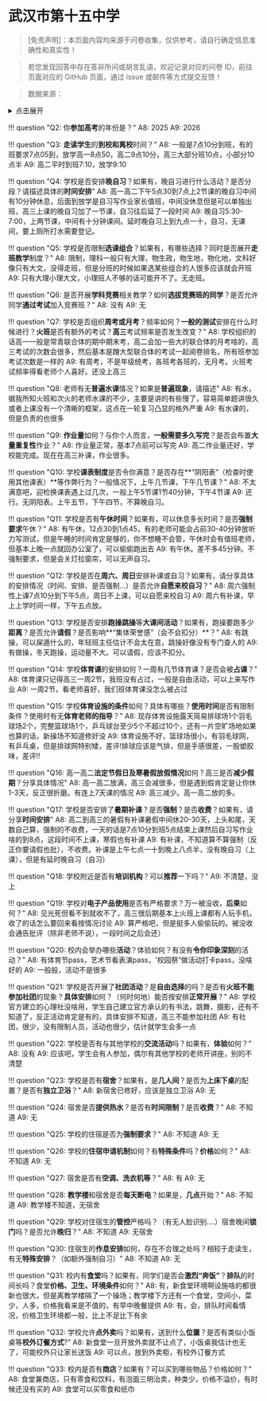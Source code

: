 # 武汉市第十五中学

> [免责声明]：本页面内容均来源于问卷收集，仅供参考，请自行确定信息准确性和真实性！

> 若您发现回答中存在答非所问或胡言乱语，欢迎记录对应的问卷 ID，前往页面对应的 GitHub 页面，通过 issue 或邮件等方式提交反馈！

> 数据来源：

<details><summary>点击展开</summary>
<ul>
<li>8: 匿名 (2025-07)</li>
<li>9: 匿名 (2025-07)</li>
</ul>
</details>

!!! question "Q2: 你**参加高考**的年份是？"
    A8: 2025
    A9: 2026

!!! question "Q3: **走读学生**的**到校和离校**时间？"
    A8: 一般是7点10分到班，有的班要求7点05到，放学高一8点50，高二9点10分，高三大部分班10点，小部分10点半
    A9: 高二平时到班7:10，放学9:10

!!! question "Q4: 学校是否安排**晚自习**？如果有，晚自习进行什么活动？是否分段？请描述具体的**时间安排**"
    A8: 高一高二下午5点30到7点上2节课的晚自习中间有10分钟休息，后面到放学是自习写作业家长值班，中间没休息但是可以单独出班，高三上课的晚自习加了一节课，自习往后延了一段时间
    A9: 晚自习5:30-7:00，上两节课，中间有十分钟课间。延时晚自习上到九点一十，自习，无课间，要上厕所打水需要登记。

!!! question "Q5: 学校是否限制**选课组合**？如果有，有哪些选择？同时是否展开**走班教学**制度？"
    A8: 限制，理科一般只有大理，物生政，物生地，物化地，文科好像只有大文，没得走班，但是分班的时候如果选某些组合的人很多应该就会开班
    A9: 只有大理小理大文，小理班人不够的话可能开不了。无走班。

!!! question "Q6: 是否开展**学科竞赛**相关教学？如何**选拔竞赛班的同学**？是否允许同学**通过考试**加入竞赛班？"
    A8: 没有
    A9: 无

!!! question "Q7: 学校是否组织**周考或月考**？频率如何？**一般的测试**安排在什么时候进行？**火班**是否有额外的考试？**高三**考试频率是否发生改变？"
    A8: 学校组织的话高一一般是常青联合体的期中期末考，高二会加一些大的联合体的月考啥的，高三考试的次数会很多，然后基本是蹭大型联合体的考试一起阅卷排名，所有班参加考试次数是一样的
    A9: 有周考，不是年级统考，各班考各班的，无月考。火班考试频率得看老师个人喜好。还没上高三

!!! question "Q8: 老师有无**普遍水课**情况？如果是**普遍现象**，请描述"
    A8: 有水，据我所知火班和次火的老师水课的不少，主要是讲的有些慢了，容易简单题讲很久或者上课没有一个清晰的框架，这点在一轮复习凸显的格外严重
    A9: 有水课的，但是负责的也很多

!!! question "Q9: **作业量**如何？与你个人而言，**一般需要多久写完**？是否会布置**大量重复性**作业？"
    A8: 作业量正常，基本7点前可以写完
    A9: 高二作业量还好，学校能完成。现在在高三补课，作业很多。

!!! question "Q10: 学校**课表制度**是否令你满意？是否存在**“阴阳表”（检查时使用其他课表）**等作弊行为？一般情况下，上午几节课，下午几节课？"
    A8: 不太满意吧，迎检换课表遇上过几次，一般上午5节课1节40分钟，下午4节课
    A9: 还行。无阴阳表。上午五节，下午四节，不算晚自习。

!!! question "Q11: 学校是否有**午休时间**？如果有，可以休息多长时间？是否**强制要求**午休？"
    A8: 有午休，12点30到1点45，有的老师可能会占前30-40分钟放听力写测试，但是午睡的时间肯定是够的，你不想睡不会管，午休时会有值班老师，但基本上晚一点就回办公室了，可以偷偷跑出去
    A9: 有午休。差不多45分钟。不强制要求，但是会关灯拉窗帘，可以无声自习。

!!! question "Q12: 学校是否在**周六、周日**安排补课或自习？如果有，请分享具体的安排情况（时间、安排、是否强制...）是否允许**自愿来校自习**？"
    A8: 周六强制性上课7点10分到下午5点，周日不上课，可以自愿来校自习
    A9: 周六有补课，早上上学时间一样，下午五点放。

!!! question "Q13: 学校是否安排**跑操跳操**等**大课间活动**？如果有，跑操要跑多少**距离**？是否允许**请假**？是否影响**“集体荣誉感”（会不会扣分）**？"
    A8: 有跳操，可以屎遁什么的，年轻班主任估计不会太在意，跳操好像没有专门查人的
    A9: 有做操，冬天跑操，运动量不大。可以请假，应该不扣分。

!!! question "Q14: 学校**体育课**的安排如何？一周有几节体育课？是否会被**占课**？"
    A8: 体育课只记得高三一周2节，我班没有占过，一般是自由活动，可以上来写作业
    A9: 一周2节，看老师喜好，我们班体育课没怎么被占过

!!! question "Q15: 学校**体育设施的条件**如何？具体有哪些？**使用时间**是否有限制条件？使用时有无**体育老师的指导**？"
    A8: 现存体育设施露天简易排球场1个羽毛球场2个，完整篮球场1个，乒乓球台至少5个不超过10个，还有一片空旷场地如果也算的话，新操场不知道修好没
    A9: 体育设施不好，篮球场很小，有羽毛球网，有乒乓桌，但是排球网特别矮，差评!排球应该是气排，但是手感很差，一股塑胶味，差评!!

!!! question "Q16: 高一高二**法定节假日及寒暑假放假情况**如何？高三是否**减少假期**？分享具体情况"
    A8: 高一高二放满，高三会减很多，但是遇到假肯定是让你休1-3天，反正很折磨。有连上7天课的情况
    A9: 高三减少。高一高二放的多。

!!! question "Q17: 学校是否安排了**暑期补课**？是否**强制**？是否**收费**？如果有，请分享**时间安排**"
    A8: 高二到高三的暑假有补课暑假中间休20-30天，上头和尾，天数自己算，强制的不收费，一天的话是7点10分到班5点结束上课然后自习写作业啥的到8点，这段时间不上课，寒假也有补课
    A9: 有补课，不知道算不算强制（反正你要请假也批），不收费。补课是上午七点一十到晚上八点半，没有晚自习（上课），但是有延时晚自习（自习）

!!! question "Q18: 学校附近是否有**培训机构**？可以**推荐**一下吗？"
    A9: 不清楚，没上

!!! question "Q19: 学校对**电子产品使用**是否有严格要求？万一被没收，**后果**如何？"
    A8: 见光死但看不到就收不了，高三很后期基本上火班上课都有人玩手机，收了的话怎么要回来看按情况讨论
    A9: 算严格吧，但是挺多人偷偷玩的。被没收会通告批评（除非老师不说），一段时间之后会还）

!!! question "Q20: 校内会举办哪些**活动**？体验如何？有没有**令你印象深刻**的活动？"
    A8: 有体育节pass，艺术节看表演pass，'校园祭“做活动打卡pass，没啥好的
    A9: 一般般，活动不是很多

!!! question "Q21: 学校是否开展了**社团活动**？是**自由选择**的吗？是否有**火班不能参加社团**的现象？**具体安排**如何？（何时何地）能否按安排**正常开展**？"
    A8: 学校官方建立的心理社没啥用，学生自己建立官方承认的有书法，跳舞，摄影，还有不知道了，反正活动肯定是有的，具体安排不知道，高三不能参加社团
    A9: 有社团，很少，没有限制人员，活动也很少，估计就学生会多一点

!!! question "Q22: 学校是否有与其他学校的**交流活动**吗？如果有，**体验**如何？"
    A8: 没有
    A9: 应该吧，学生会有人参加，偶尔有其他学校的老师开讲座，别的不清楚

!!! question "Q23: 学校是否有**宿舍**？如果有，是**几人间**？是否为**上床下桌**的配置？是否有**独立卫浴**？"
    A8: 新宿舍已修好，应该是独立卫浴
    A9: 无

!!! question "Q24: 宿舍是否**提供热水**？是否有**时间限制**？是否**收费**？"
    A8: 不知道
    A9: 无

!!! question "Q25: 学校的住宿是否为**强制要求**？"
    A8: 不知道
    A9: 无

!!! question "Q26: 学校的**住宿申请机制**如何？有**特殊条件**吗？**价格**如何？"
    A8: 不知道
    A9: 无

!!! question "Q27: 宿舍是否有**空调、洗衣机等**？"
    A8: 有
    A9: 无

!!! question "Q28: **教学楼**和宿舍是否**每天断电**？如果是，**几点**开始？"
    A8: 不知道
    A9: 教学楼不知道，无宿舍

!!! question "Q29: 学校对住宿生的**管控**严格吗？（有无人脸识别....）宿舍晚间**锁门**吗？是否允许**晚归**？"
    A8: 不知道
    A9: 无宿舍

!!! question "Q30: 住宿生的**作息安排**如何，存在不合理之处吗？相较于走读生，有无**特殊安排**？（如额外强制自习）"
    A8: 不知道
    A9: 无

!!! question "Q31: 校内有**食堂**吗？如果有，同学们是否会**激烈“奔饭”**？**排队**的时间长吗？食堂**价格、卫生、环境条件**如何？"
    A8: 有，新食堂环境啊设施啥的都很新也很大，但是离教学楼隔了一个操场；教学楼下方还有一个食堂，空间小，菜少，人多，价格我看来是不值的，有早中晚餐提供
    A9: 有，会，排队时间看情况，价格卫生环境都一般，比上不足比下有余

!!! question "Q32: 学校允许**点外卖**吗？如果有，送到什么**位置**？是否有类似小饭桌等**校外订餐方式**?"
    A8: 新食堂一旦开放外卖就不让点了，小饭桌我估计也无了，可能校外只让家长送饭
    A9: 可以点，放到外卖柜，有校外订餐方式

!!! question "Q33: 校内是否有**商店**？如果有？可以买到哪些物品？价格如何？"
    A8: 食堂兼商店，只有零食和饮料，有泡面三明治卖，种类少，价格不溢价，有时候还没有买的
    A9: 食堂可以买零食和纸巾

